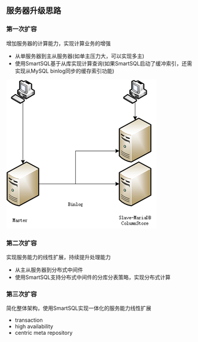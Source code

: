 ## 服务器升级思路

### 第一次扩容

增加服务器的计算能力，实现计算业务的增强
- 从单服务器到主从服务器(如单主压力大，可以实现多主)
- 使用SmartSQL基于从库实现计算查询(如果SmartSQL启动了缓冲索引，还需实现从MySQL binlog同步的缓存索引功能)

![architecture1](./m1.png)

### 第二次扩容

实现服务能力的线性扩展，持续提升处理能力
- 从主从服务器到分布式中间件
- 使用SmartSQL支持分布式中间件的分库分表策略，实现分布式计算

### 第三次扩容

简化整体架构，使用SmartSQL实现一体化的服务能力线性扩展
- transaction
- high availability
- centric meta repository